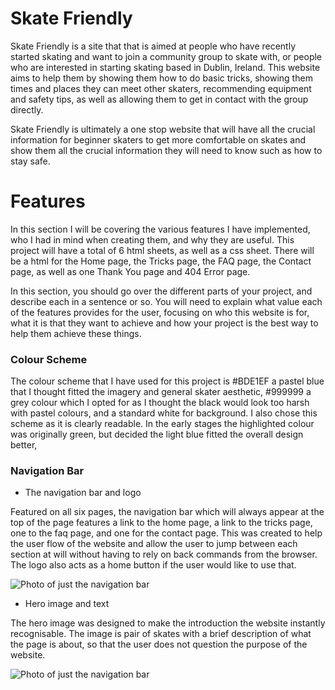 # Skate Friendly

Skate Friendly is a site that that is aimed at people who have recently started skating and want to join a community group to skate with, or people who are interested in starting skating based in Dublin, Ireland. This website aims to help them by showing them how to do basic tricks, showing them times and places they can meet other skaters, recommending equipment and safety tips, as well as allowing them to get in contact with the group directly.

Skate Friendly is ultimately a one stop website that will have all the crucial information for beginner skaters to get more comfortable on skates and show them all the crucial information they will need to know such as how to stay safe.

# Features

In this section I will be covering the various features I have implemented, who I had in mind when creating them, and why they are useful. This project will have a total of 6 html sheets, as well as a css sheet. There will be a html for the Home page, the Tricks page, the FAQ page, the Contact page, as well as one Thank You page and 404 Error page.

In this section, you should go over the different parts of your project, and describe each in a sentence or so. You will need to explain what value each of the features provides for the user, focusing on who this website is for, what it is that they want to achieve and how your project is the best way to help them achieve these things.

### Colour Scheme

The colour scheme that I have used for this project is #BDE1EF a pastel blue that I thought fitted the imagery and general skater aesthetic, #999999 a grey colour which I opted for as I thought the black would look too harsh with pastel colours, and a standard white for background. I also chose this scheme as it is clearly readable. In the early stages the highlighted colour was originally green, but decided the light blue fitted the overall design better,

### Navigation Bar

- The navigation bar and logo

Featured on all six pages, the navigation bar which will always appear at the top of the page features a link to the home page, a link to the tricks page, one to the faq page, and one for the contact page.
This was created to help the user flow of the website and allow the user to jump between each section at will without having to rely on back commands from the browser. The logo also acts as a home button if the user would like to use that.

![Photo of just the navigation bar](images/nav-bar.png)

- Hero image and text

The hero image was designed to make the introduction the website instantly recognisable. The image is pair of skates with a brief description of what the page is about, so that the user does not question the purpose of the website.

![Photo of just the navigation bar](images/main-photo-demo.png)
